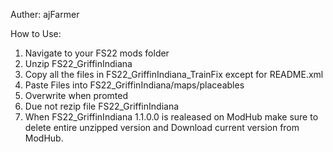 Auther: ajFarmer

How to Use: 
1. Navigate to your FS22 mods folder
2. Unzip FS22_GriffinIndiana
3. Copy all the files in FS22_GriffinIndiana_TrainFix except for README.xml
4. Paste Files into FS22_GriffinIndiana/maps/placeables
5. Overwrite when promted
6. Due not rezip file FS22_GriffinIndiana
7. When FS22_GriffinIndiana 1.1.0.0 is realeased on ModHub make sure to delete entire unzipped version and Download                      current version from ModHub.
